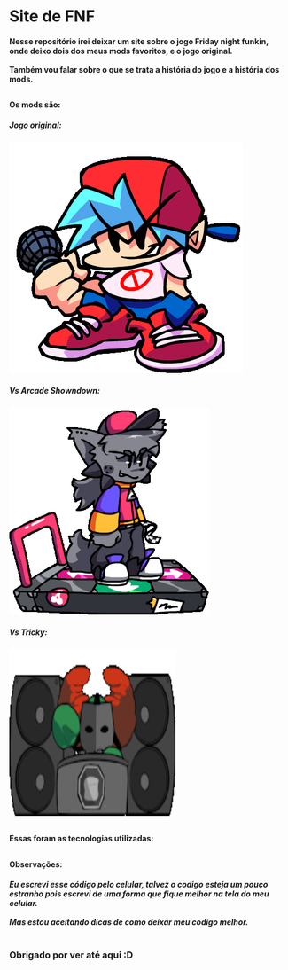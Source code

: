 # Site de FNF

<h4>
  Nesse repositório irei deixar um site sobre o jogo Friday night funkin, onde deixo dois dos meus mods favoritos, e o jogo original.
  <br/> <br/>
  Também vou falar sobre o que se trata a história do jogo e a história dos mods.
</h3>

##

<h4><span>Os mods são:</span></h4>

<h5><span>Jogo original:</span></h5>

<img src="images/img-pequena1.gif" alt="imagem bf" />

<h5><span>Vs Arcade Showndown:</span></h5>

<img src="images/img-pequena2.gif" alt="imagem kapi" />

<h5><span>Vs Tricky:</span></h5>

<img style="width:300px;height:300px;" src="images/img-pequena3.gif" alt="imagem tricky" />

##

<h4><span>Essas foram as tecnologias utilizadas:</span></h4>

<div>
  
</div>

##

<h4>Observações:<br></h4>

<h5>Eu escrevi esse código pelo celular, talvez o codigo esteja um pouco estranho pois escrevi de uma forma que fique melhor na tela do meu celular.<br /><br />Mas estou aceitando dicas de como deixar meu codigo melhor.<br /><br /></h5>

<h3>Obrigado por ver até aqui :D</h3>
